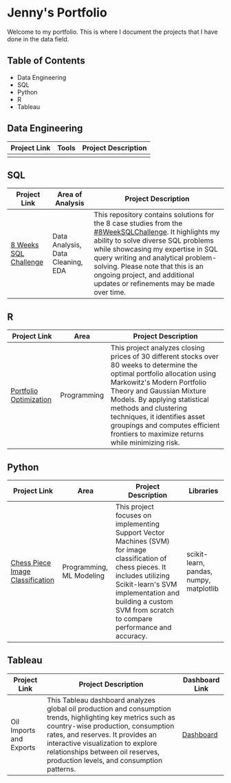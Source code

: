 # Jenny's Portfolio
Welcome to my portfolio. This is where I document the projects that I have done in the data field.

## Table of Contents
- Data Engineering
- SQL
- Python
- R
- Tableau

## Data Engineering
Project Link | Tools | Project Description 
--- | --- | --- | 
 |  |  |
 
## SQL
Project Link | Area of Analysis | Project Description 
--- | --- | --- | 
[8 Weeks SQL Challenge](https://github.com/giangto1/8weeksSQL) | Data Analysis, Data Cleaning, EDA | This repository contains solutions for the 8 case studies from the [#8WeekSQLChallenge](https://8weeksqlchallenge.com/). It highlights my ability to solve diverse SQL problems while showcasing my expertise in SQL query writing and analytical problem-solving. Please note that this is an ongoing project, and additional updates or refinements may be made over time. |
 
## R
Project Link | Area | Project Description 
--- | --- | --- | 
[Portfolio Optimization](https://github.com/giangto1/portfolio_analysis) | Programming | This project analyzes closing prices of 30 different stocks over 80 weeks to determine the optimal portfolio allocation using Markowitz's Modern Portfolio Theory and Gaussian Mixture Models. By applying statistical methods and clustering techniques, it identifies asset groupings and computes efficient frontiers to maximize returns while minimizing risk. |
 
## Python
Project Link | Area | Project Description | Libraries
--- | --- | --- | --- |
[Chess Piece Image Classification](https://github.com/giangto1/5525Chess) | Programming, ML Modeling | This project focuses on implementing Support Vector Machines (SVM) for image classification of chess pieces. It includes utilizing Scikit-learn's SVM implementation and building a custom SVM from scratch to compare performance and accuracy. | scikit-learn, pandas, numpy, matplotlib
 
## Tableau
Project Link | Project Description | Dashboard Link
--- | --- | --- | 
Oil Imports and Exports | This Tableau dashboard analyzes global oil production and consumption trends, highlighting key metrics such as country-wise production, consumption rates, and reserves. It provides an interactive visualization to explore relationships between oil reserves, production levels, and consumption patterns. | [Dashboard](https://public.tableau.com/app/profile/giang.to/viz/oil_17356781135850/Dashboard1) |
 
